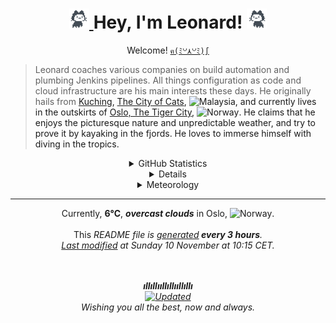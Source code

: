 
<!-- # Hey, I'm Leonard! 👋 -->

<!--
**sheeeng/sheeeng** is a ✨ _special_ ✨ repository because its `README.md` (this file) appears on your GitHub profile.

Here are some ideas to get you started:

- 🔭 I’m currently working on ...
- 🌱 I’m currently learning ...
- 👯 I’m looking to collaborate on ...
- 🤔 I’m looking for help with ...
- 💬 Ask me about ...
- 📫 How to reach me: ...
- 😄 Pronouns: ...
- ⚡ Fun fact: ...
-->

<!-- TODO: Separated stylesheet does not work in GitHub README file. -->
<!-- <link href="style.css" rel="stylesheet"></link> -->

<h1 align="center">
    <a alt="Octocat" title="Octocat" href="https://github.githubassets.com/images/mona-loading-default.gif" target="_blank" rel="nofollow noopener noreferrer">
        <img src="./images/mona-loading-default-flipped.gif" width="32" height="32" alt="Mona Lisa Octocat"/>
    </a>
    Hey, I'm Leonard!
    <a alt="Octocat" title="Octocat" href="https://github.githubassets.com/images/mona-loading-default.gif" target="_blank" rel="nofollow noopener noreferrer">
        <img src="./images/mona-loading-default.gif" width="32" height="32" alt="Mona Lisa Octocat"/>
    </a>
</h1>

<p align="center">
    Welcome! <a href="https://www.nationalgeographic.com/travel/article/the-fascinating-history-behind-the-popular-waving-lucky-cat" target="_blank" rel="nofollow noopener noreferrer"><code>ฅ(ﾐ꒡⋏꒡ﾐ)∫</code></a>
    </br>
    <blockquote>
    Leonard coaches various companies on build automation and plumbing Jenkins pipelines. All things configuration as code and cloud infrastructure are his main interests these days.
    He originally hails from <a href="https://sarawaktourism.com/story/welcome-to-the-cat-city/">Kuching<a/>, <a href="https://www.bbc.com/travel/article/20170531-the-asian-city-obsessed-with-cats" target="_blank" rel="nofollow noopener noreferrer">The City of Cats<a/>, <img alt="Malaysia" title="Malaysia" src="https://cdn-icons-png.flaticon.com/512/197/197581.png" width="14"/>, and currently lives in the outskirts of <a href="https://www.visitoslo.com/en/product/?TLp=495431" target="_blank" rel="nofollow noopener noreferrer">Oslo, The Tiger City<a/>, <img alt="Norway" title="Norway" src="https://cdn-icons-png.flaticon.com/512/197/197579.png" width="14"/>.
    He claims that he enjoys the picturesque nature and unpredictable weather, and try to prove it by kayaking in the fjords. He loves to immerse himself with diving in the tropics.
    </blockquote>
</p>

<details align="center">
    <summary align="center">GitHub Statistics</summary>
    <p align="center">
        <br/>
        <b>· · ─────── ·𖥸· ─────── · ·</b>
        <br/>
        <img alt="GitHub Statistics" src="https://github-readme-stats.vercel.app/api?username=sheeeng&show_icons=true&hide=issues&icon_color=000000&hide_border=true&title_color=5391FE&text_color=555"/>
        <br/>
        <b>•───────•°•❀•°•───────•</b>
        <br/>
        <img alt="GitHub Top Languages" src="https://github-readme-stats.vercel.app/api/top-langs/?username=sheeeng&hide=html,&hide_border=true&title_color=5391FE&text_color=555"/>
    </p>
</details>

<details align="center">
    <summary align="center">Spotify History</summary>
    <p align="center">
        <br/>
        <b>♪¸¸.•*¨*•♫♬♫♪◖(● o ●)◗♪♫♬♫•*¨*•.¸¸♪</b>
        <br/>
        <a href="https://spotify-github-profile.vercel.app/api/view?uid=sheeeng&redirect=true" target="_blank" rel="nofollow noopener noreferrer">
            <img src="https://spotify-github-profile.vercel.app/api/view?uid=sheeeng&cover_image=true&theme=novatorem&bar_color=53b14f&bar_color_cover=true" alt="Spotify History" />
        </a>
        <br/>
            <b>¸¸♬·¯·♩¸¸♪·¯·♫¸¸¸♬·¯·♩¸¸♪·¯·♫¸¸</b>
        <br/>
    </p>
</details>

<!-- TODO: Embed iframe properly in Markdown? -->
<!--
<div align="center">
    <iframe src="https://free.timeanddate.com/clock/i8h90d42/n187/fn12/fs16/fcffb000/tc282828/pct/ftb/pa8/tt0/th1/ta1/tb4" frameborder="0" width="300" height="53" allowtransparency="true"></iframe>
<div/>
-->

<!--
<details align="center">
    <summary align="center">Random Joke</summary>
    <p align="center">
        <br/>
        <b>✿°•∘ɷ∘•°✿ ... ✿°•∘ɷ∘•°✿ ... ✿°•∘ɷ∘•°✿</b>
        <br/>
        <img src="https://readme-jokes.vercel.app/api?hide-border&theme=solarized-light" alt="Random Joke" />
    </p>
</details>
-->

<details align="center">
    <summary align="center">Meteorology</summary>
    <p align="center">
    <br/>
    Currently, <b>6°C</b>, <b><i>overcast clouds</i></b> in Oslo, <img alt="Norway" title="Norway" src="https://cdn-icons-png.flaticon.com/512/197/197579.png" width="14"/>.
    <br/>
    Feels like <b>6°C</b>. <b>7 hours, 55 minutes, and 0 seconds</b> daylight.
    <br/>
    Sunrise at <b>08:02</b>. Sunset at <b>15:59</b>.
    <br/>
    Temperature ranges from <b>6°C</b> to <b>6°C</b>.
    <br/>
    <b>87%</b> humidity. <b>1029 mbar</b> atmospheric pressure.
    <br/>
    When it's dark, the <b>Waxing Gibbous</b> Moon will appear like :waxing_gibbous_moon:.
    <br/>
    <small>Sunday 10 November 2024 at 10:10:32 CET</small>
    <br/>
    <br/>
    The <a href="https://www.eea.europa.eu/data-and-maps/daviz/atmospheric-concentration-of-carbon-dioxide-5" target="_blank" rel="nofollow noopener noreferrer">atmosphere</a> had 340.92 CO₂ (ppm), 1600,69 CH₄ (ppb), and 303.56 N₂O (ppb) in the year that I took my first breath.
    </p>
</details>

---

<p align="center">
    Currently, <b>6°C</b>, <b><i>overcast clouds</i></b> in Oslo, <img alt="Norway" title="Norway" src="https://cdn-icons-png.flaticon.com/512/197/197579.png" width="14"/>.
    <br/>
    <br/>
    This <i>README<i/> file is <a href="https://medium.com/@th.guibert/how-to-create-a-self-updating-readme-md-for-your-github-profile-f8b05744ca91"
    target="_blank" rel="nofollow noopener noreferrer">generated</a><b> every 3 hours</b>.
    </br>
    <a href="https://github.com/sheeeng/sheeeng/commits">Last modified</a> at Sunday 10 November at 10:15 CET.<br/>
    </br>
<p/>

<p align="center">
    <br/>
    <b>ıllıllııllıllııllıllı</b>
    <br/>
    <a href="https://github.com/sheeeng/sheeeng/commits" target="_blank" rel="nofollow noopener noreferrer">
        <img alt="Updated" src="https://img.shields.io/github/last-commit/sheeeng/sheeeng/main?label=Updated&style=flat"/>
    <a/>
    <br/>
    Wishing you all the best, now and always.
    <br/>
</p>
